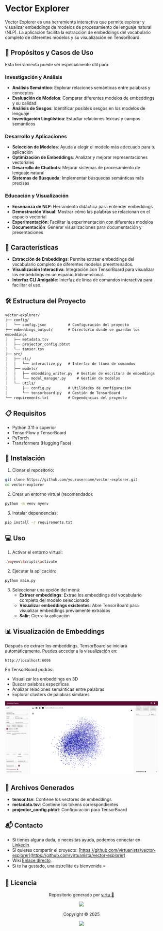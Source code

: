 # Vector Explorer

Vector Explorer es una herramienta interactiva que permite explorar y visualizar embeddings de modelos de procesamiento de lenguaje natural (NLP). La aplicación facilita la extracción de embeddings del vocabulario completo de diferentes modelos y su visualización en TensorBoard.

## 🎯 Propósitos y Casos de Uso

Esta herramienta puede ser especialmente útil para:

### Investigación y Análisis

- **Análisis Semántico**: Explorar relaciones semánticas entre palabras y conceptos
- **Evaluación de Modelos**: Comparar diferentes modelos de embeddings y su calidad
- **Análisis de Sesgos**: Identificar posibles sesgos en los modelos de lenguaje
- **Investigación Lingüística**: Estudiar relaciones léxicas y campos semánticos

### Desarrollo y Aplicaciones

- **Selección de Modelos**: Ayuda a elegir el modelo más adecuado para tu aplicación
- **Optimización de Embeddings**: Analizar y mejorar representaciones vectoriales
- **Desarrollo de Chatbots**: Mejorar sistemas de procesamiento de lenguaje natural
- **Sistemas de Búsqueda**: Implementar búsquedas semánticas más precisas

### Educación y Visualización

- **Enseñanza de NLP**: Herramienta didáctica para entender embeddings
- **Demostración Visual**: Mostrar cómo las palabras se relacionan en el espacio vectorial
- **Experimentación**: Facilitar la experimentación con diferentes modelos
- **Documentación**: Generar visualizaciones para documentación y presentaciones

## 🌟 Características

- **Extracción de Embeddings**: Permite extraer embeddings del vocabulario completo de diferentes modelos preentrenados.
- **Visualización Interactiva**: Integración con TensorBoard para visualizar los embeddings en un espacio tridimensional.
- **Interfaz CLI Amigable**: Interfaz de línea de comandos interactiva para facilitar el uso.

## 🛠️ Estructura del Proyecto

```
vector-explorer/
├── config/
│   └── config.json          # Configuración del proyecto
├── embeddings_output/       # Directorio donde se guardan los embeddings
│   ├── metadata.tsv
│   ├── projector_config.pbtxt
│   └── tensor.tsv
├── src/
│   ├── cli/
│   │   └── interactive.py   # Interfaz de línea de comandos
│   ├── models/
│   │   ├── embedding_writer.py  # Gestión de escritura de embeddings
│   │   └── model_manager.py     # Gestión de modelos
│   └── utils/
│       ├── config.py        # Utilidades de configuración
│       └── tensorboard.py   # Gestión de TensorBoard
└── requirements.txt         # Dependencias del proyecto
```

## 📋 Requisitos

- Python 3.11 o superior
- TensorFlow y TensorBoard
- PyTorch
- Transformers (Hugging Face)

## 🚀 Instalación

1. Clonar el repositorio:

```bash
git clone https://github.com/yourusername/vector-explorer.git
cd vector-explorer
```

2. Crear un entorno virtual (recomendado):

```bash
python -m venv myenv
```

3. Instalar dependencias:

```bash
pip install -r requirements.txt
```

## 💻 Uso

1. Activar el entorno virtual:

```bash
.\myenv\Scripts\activate
```

2. Ejecutar la aplicación:

```bash
python main.py
```

3. Seleccionar una opción del menú:
   - **Extraer embeddings**: Extrae los embeddings del vocabulario completo del modelo seleccionado
   - **Visualizar embeddings existentes**: Abre TensorBoard para visualizar embeddings previamente extraídos
   - **Salir**: Cierra la aplicación

## 📊 Visualización de Embeddings

Después de extraer los embeddings, TensorBoard se iniciará automáticamente. Puedes acceder a la visualización en:

```
http://localhost:6006
```

En TensorBoard podrás:

- Visualizar los embeddings en 3D
- Buscar palabras específicas
- Analizar relaciones semánticas entre palabras
- Explorar clusters de palabras similares

![Ejemplo de visualización de embeddings](src/example.PNG)

## 📁 Archivos Generados

- **tensor.tsv**: Contiene los vectores de embeddings
- **metadata.tsv**: Contiene los tokens correspondientes
- **projector_config.pbtxt**: Configuración para TensorBoard

## 📬 Contacto

- Si tienes alguna duda, o necesitas ayuda, podemos conectar en [Linkedin](https://www.linkedin.com/in/virtuanista/).
- Si quieres compartir el proyecto: [https://github.com/virtuanista/vector-explorer](https://github.com/virtuanista/vector-explorer)
- Wiki [Enlace directo](https://deepwiki.com/virtuanista/vector-explorer).
- Si te ha gustado, una estrellita es bienvenida ⭐

## 📄 Licencia

<p align="center">
	Repositorio generado por <a href="https://github.com/virtuanista" target="_blank">virtu 🎣</a>
</p>

<p align="center">
	<img src="https://open.soniditos.com/cat_footer.svg" />
</p>

<p align="center">
	Copyright © 2025
</p>

<p align="center">
	<a href="/LICENSE"><img src="https://img.shields.io/static/v1.svg?style=for-the-badge&label=License&message=MIT&logoColor=d9e0ee&colorA=363a4f&colorB=b7bdf8"/></a>
</p>
